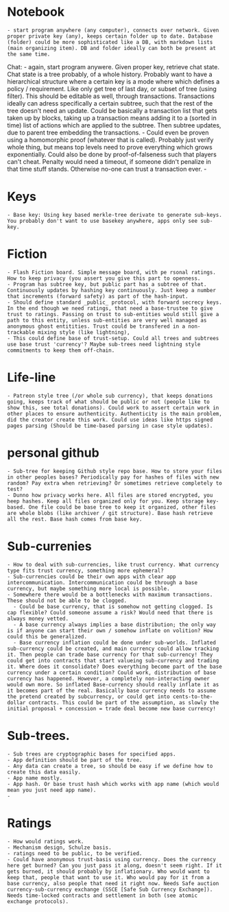 # Notebook
    - start program anywhere (any computer), connects over network. Given proper private key (any), keeps certain folder up to date. Database (folder) could be more sophisticated like a DB, with markdown lists (main organizing item). DB and folder ideally can both be present at the same time.
    
Chat:
    - again, start program anywere. Given proper key, retrieve chat state. Chat state is a tree probably, of a whole history. Probably want to have a hierarchical structure where a certain key is a mode where which defines a policy / requirement. Like only get tree of last day, or subset of tree (using filter). This should be editable as well, through transactions. Transactions ideally can adress specifically a certain subtree, such that the rest of the tree doesn't need an update. Could be basically a transaction list that gets taken up by blocks, taking up a transaction means adding it to a (sorted in time) list of actions which are applied to the subtree. Then subtree updates, due to parent tree embedding the transactions. 
      - Could even be proven using a homomorphic proof (whatever that is called). Probably just verify whole thing, but means top levels need to prove everything which grows exponentially. Could also be done by proof-of-falseness such that players can't cheat. Penalty would need a timeout, if someone didn't penalize in that time stuff stands. Otherwise no-one can trust a transaction ever.
    - 
    
# Keys
    - Base key: Using key based merkle-tree derivate to generate sub-keys. You probably don't want to use basekey anywhere, apps only see sub-key.
    
# Fiction
    - Flash Fiction board. Simple message board, with pe rsonal ratings. How to keep privacy (you assert you give this part to openness.
    - Program has subtree key, but public part has a subtree of that. Continuously updates by hashing key continuously. Just keep a number that increments (forward safety) as part of the hash-input. 
    - Should define standard _public_ protocol, with forward secrecy keys. In the end though we need ratings, that need a base-trustee to give trust to ratings. Passing on trust to sub-entities would still give a path to this entity, unless sub-entities are very well managed as anonymous ghost entitities. Trust could be transfered in a non-trackable mixing style (like lightning), 
    - This could define base of trust-setup. Could all trees and subtrees use base trust 'currency'? Maybe sub-trees need lightning style commitments to keep them off-chain.

# Life-line
    - Patreon style tree (/or whole sub currency), that keeps donations going, keeps track of what should be public or not (people like to show this, see total donations). Could work to assert certain work in other places to ensure authenticity. Authenticity is the main problem, did the creator create this work. Could use ideas like https signed pages parsing (Should be time-based parsing in case style updates). 

# personal github
    - Sub-tree for keeping Github style repo base. How to store your files in other peoples bases? Periodically pay for hashes of files with new random? Pay extra when retrieving? Or sometimes retrieve completely to test? 
    - Dunno how privacy works here. All files are stored encrypted, you heep hashes. Keep all files organized only for you. Keep storage key-based. One file could be base tree to keep it organized, other files are whole blobs (like archiver / git structure). Base hash retrieve all the rest. Base hash comes from base key.
    
# Sub-currenies
    - How to deal with sub-currencies, like trust currency. What currency type fits trust currency, something more ephemeral?
    - Sub-currencies could be their own apps with clear app intercommunication. Intercommunication could be through a base currency, but maybe something more local is possible. 
    - Somewhere there would be a bottlenecks with maximum transactions. These should not be able to be clogged. 
      - Could be base currency, that is somehow not getting clogged. Is cap flexible? Could someone assume a risk? Would need that there is always money vetted. 
      - A base currency always implies a base distribution; the only way is if anyone can start their own / somehow inflate on volition? How could this be generalized.
      - Base currency inflation could be done under sub-worlds. Inflated sub-currency could be created, and main currency could allow tracking it. Then people can trade base currency for that sub-currency! They could get into contracts that start valueing sub-currency and trading it. Where does it consolidate? Does everything become part of the base currency under a certain condition? Could work, distribution of base currency has happened. However, a completely non-interacting owner would own more. So inflated Base-currency should really inflate it as it becomes part of the real. Basically base currency needs to assume the pretend created by subcurrency, or could get into cents-to-the-dollar contracts. This could be part of the assumption, as slowly the initial proposal + concession = trade deal become new base currency!
    
# Sub-trees.
    - Sub trees are cryptographic bases for specified apps.
    - App definition should be part of the tree.
    - Any data can create a tree, so should be easy if we define how to create this data easily.
    - App name mostly.
    - App hash. Or base trust hash which works with app name (which would mean you just need app name).
    -

# Ratings
    - How would ratings work.
    - Mechanism design, Schulze basis.
    - ratings need to be public, to be verified.
    - Could have anonymous trust-basis using currency. Does the currency here get burned? Can you just pass it along, doesn't seem right. If it gets burned, it should probably by inflationary. Who would want to keep that, people that want to use it. Who would pay for it from a base currency, also people that need it right now. Needs Safe auction currency-sub-currency exchange (SSCE [Safe Sub Currency Exchange]). Needs time-locked contracts and settlement in both (see atomic exchange protocols).
